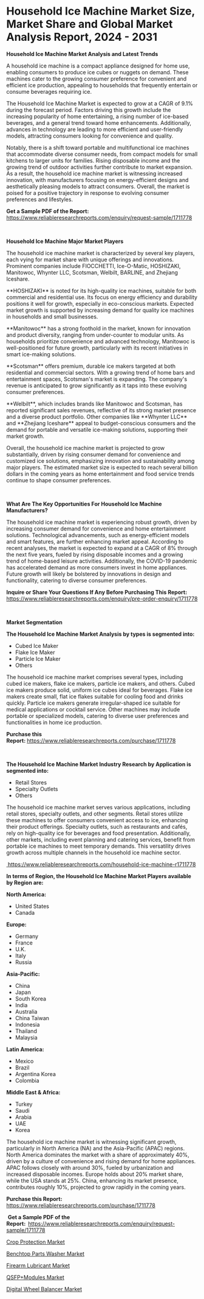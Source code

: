 <p><h1>Household Ice Machine Market Size, Market Share and Global Market Analysis Report, 2024 - 2031</h1></p><p><strong>Household Ice Machine Market Analysis and Latest Trends</strong></p>
<p><p>A household ice machine is a compact appliance designed for home use, enabling consumers to produce ice cubes or nuggets on demand. These machines cater to the growing consumer preference for convenient and efficient ice production, appealing to households that frequently entertain or consume beverages requiring ice. </p><p>The Household Ice Machine Market is expected to grow at a CAGR of 9.1% during the forecast period. Factors driving this growth include the increasing popularity of home entertaining, a rising number of ice-based beverages, and a general trend toward home enhancements. Additionally, advances in technology are leading to more efficient and user-friendly models, attracting consumers looking for convenience and quality. </p><p>Notably, there is a shift toward portable and multifunctional ice machines that accommodate diverse consumer needs, from compact models for small kitchens to larger units for families. Rising disposable income and the growing trend of outdoor activities further contribute to market expansion. As a result, the household ice machine market is witnessing increased innovation, with manufacturers focusing on energy-efficient designs and aesthetically pleasing models to attract consumers. Overall, the market is poised for a positive trajectory in response to evolving consumer preferences and lifestyles.</p></p>
<p><strong>Get a Sample PDF of the Report:&nbsp;</strong> <a href="https://www.reliableresearchreports.com/enquiry/request-sample/1711778?utm_campaign=9&utm_medium=2&utm_source=Github&utm_content=ia&utm_term=22102024&utm_id=household-ice-machine">https://www.reliableresearchreports.com/enquiry/request-sample/1711778</a></p>
<p>&nbsp;</p>
<p><strong>Household Ice Machine Major Market Players</strong></p>
<p><p>The household ice machine market is characterized by several key players, each vying for market share with unique offerings and innovations. Prominent companies include FIOCCHETTI, Ice-O-Matic, HOSHIZAKI, Manitowoc, Whynter LLC, Scotsman, Welbilt, BARLINE, and Zhejiang Iceshare.</p><p>**HOSHIZAKI** is noted for its high-quality ice machines, suitable for both commercial and residential use. Its focus on energy efficiency and durability positions it well for growth, especially in eco-conscious markets. Expected market growth is supported by increasing demand for quality ice machines in households and small businesses.</p><p>**Manitowoc** has a strong foothold in the market, known for innovation and product diversity, ranging from under-counter to modular units. As households prioritize convenience and advanced technology, Manitowoc is well-positioned for future growth, particularly with its recent initiatives in smart ice-making solutions.</p><p>**Scotsman** offers premium, durable ice makers targeted at both residential and commercial sectors. With a growing trend of home bars and entertainment spaces, Scotsman's market is expanding. The company's revenue is anticipated to grow significantly as it taps into these evolving consumer preferences.</p><p>**Welbilt**, which includes brands like Manitowoc and Scotsman, has reported significant sales revenues, reflective of its strong market presence and a diverse product portfolio. Other companies like **Whynter LLC** and **Zhejiang Iceshare** appeal to budget-conscious consumers and the demand for portable and versatile ice-making solutions, supporting their market growth.</p><p>Overall, the household ice machine market is projected to grow substantially, driven by rising consumer demand for convenience and customized ice solutions, emphasizing innovation and sustainability among major players. The estimated market size is expected to reach several billion dollars in the coming years as home entertainment and food service trends continue to shape consumer preferences.</p></p>
<p>&nbsp;</p>
<p><strong>What Are The Key Opportunities For Household Ice Machine Manufacturers?</strong></p>
<p><p>The household ice machine market is experiencing robust growth, driven by increasing consumer demand for convenience and home entertainment solutions. Technological advancements, such as energy-efficient models and smart features, are further enhancing market appeal. According to recent analyses, the market is expected to expand at a CAGR of 8% through the next five years, fueled by rising disposable incomes and a growing trend of home-based leisure activities. Additionally, the COVID-19 pandemic has accelerated demand as more consumers invest in home appliances. Future growth will likely be bolstered by innovations in design and functionality, catering to diverse consumer preferences.</p></p>
<p><strong>Inquire or Share Your Questions If Any Before Purchasing This Report:</strong> <a href="https://www.reliableresearchreports.com/enquiry/pre-order-enquiry/1711778?utm_campaign=9&utm_medium=2&utm_source=Github&utm_content=ia&utm_term=22102024&utm_id=household-ice-machine">https://www.reliableresearchreports.com/enquiry/pre-order-enquiry/1711778</a></p>
<p>&nbsp;</p>
<p><strong>Market Segmentation</strong></p>
<p><strong>The Household Ice Machine Market Analysis by types is segmented into:</strong></p>
<p><ul><li>Cubed Ice Maker</li><li>Flake Ice Maker</li><li>Particle Ice Maker</li><li>Others</li></ul></p>
<p><p>The household ice machine market comprises several types, including cubed ice makers, flake ice makers, particle ice makers, and others. Cubed ice makers produce solid, uniform ice cubes ideal for beverages. Flake ice makers create small, flat ice flakes suitable for cooling food and drinks quickly. Particle ice makers generate irregular-shaped ice suitable for medical applications or cocktail service. Other machines may include portable or specialized models, catering to diverse user preferences and functionalities in home ice production.</p></p>
<p><strong>Purchase this Report:&nbsp;</strong><a href="https://www.reliableresearchreports.com/purchase/1711778?utm_campaign=9&utm_medium=2&utm_source=Github&utm_content=ia&utm_term=22102024&utm_id=household-ice-machine">https://www.reliableresearchreports.com/purchase/1711778</a></p>
<p>&nbsp;</p>
<p><strong>The Household Ice Machine Market Industry Research by Application is segmented into:</strong></p>
<p><ul><li>Retail Stores</li><li>Specialty Outlets</li><li>Others</li></ul></p>
<p><p>The household ice machine market serves various applications, including retail stores, specialty outlets, and other segments. Retail stores utilize these machines to offer consumers convenient access to ice, enhancing their product offerings. Specialty outlets, such as restaurants and cafés, rely on high-quality ice for beverages and food presentation. Additionally, other markets, including event planning and catering services, benefit from portable ice machines to meet temporary demands. This versatility drives growth across multiple channels in the household ice machine sector.</p></p>
<p><a href="https://www.reliableresearchreports.com/household-ice-machine-r1711778?utm_campaign=9&utm_medium=2&utm_source=Github&utm_content=ia&utm_term=22102024&utm_id=household-ice-machine">&nbsp;https://www.reliableresearchreports.com/household-ice-machine-r1711778</a></p>
<p><strong>In terms of Region, the Household Ice Machine Market Players available by Region are:</strong></p>
<p>
    <p> <strong> North America: </strong>
        <ul>
            <li>United States</li>
            <li>Canada</li>
        </ul>
        </p> 
    <p> <strong> Europe: </strong>
        <ul>
            <li>Germany</li>
            <li>France</li>
            <li>U.K.</li>
            <li>Italy</li>
            <li>Russia</li>
        </ul>
        </p> 
    <p> <strong> Asia-Pacific: </strong>
        <ul>
            <li>China</li>
            <li>Japan</li>
            <li>South Korea</li>
            <li>India</li>
            <li>Australia</li>
            <li>China Taiwan</li>
            <li>Indonesia</li>
            <li>Thailand</li>
            <li>Malaysia</li>
        </ul>
        </p> 
    <p> <strong> Latin America: </strong>
        <ul>
            <li>Mexico</li>
            <li>Brazil</li>
            <li>Argentina Korea</li>
            <li>Colombia</li>
        </ul>
        </p> 
    <p> <strong> Middle East & Africa: </strong>
        <ul>
            <li>Turkey</li>
            <li>Saudi</li>
            <li>Arabia</li>
            <li>UAE</li>
            <li>Korea</li>
        </ul>
    </p>
    </p>
<p><p>The household ice machine market is witnessing significant growth, particularly in North America (NA) and the Asia-Pacific (APAC) regions. North America dominates the market with a share of approximately 40%, driven by a culture of convenience and rising demand for home appliances. APAC follows closely with around 30%, fueled by urbanization and increased disposable incomes. Europe holds about 20% market share, while the USA stands at 25%. China, enhancing its market presence, contributes roughly 10%, projected to grow rapidly in the coming years.</p></p>
<p><strong>Purchase this Report: </strong><a href="https://www.reliableresearchreports.com/purchase/1711778?utm_campaign=9&utm_medium=2&utm_source=Github&utm_content=ia&utm_term=22102024&utm_id=household-ice-machine">https://www.reliableresearchreports.com/purchase/1711778</a></p>
<p>&nbsp;<strong>Get a Sample PDF of the Report:&nbsp;&nbsp;</strong><a href="https://www.reliableresearchreports.com/enquiry/request-sample/1711778?utm_campaign=9&utm_medium=2&utm_source=Github&utm_content=ia&utm_term=22102024&utm_id=household-ice-machine">https://www.reliableresearchreports.com/enquiry/request-sample/1711778</a></p>
<p><strong></strong></p>
<p><p><a href="https://www.linkedin.com/pulse/crop-protection-market-overview-global-trends-future-prospects-sgwle?utm_campaign=9&utm_medium=2&utm_source=Github&utm_content=ia&utm_term=22102024&utm_id=household-ice-machine">Crop Protection Market</a></p><p><a href="https://issuu.com/reportprime-2/docs/benchtop-parts-washer-market-size-2_ed1a91bc526723?utm_campaign=9&utm_medium=2&utm_source=Github&utm_content=ia&utm_term=22102024&utm_id=household-ice-machine">Benchtop Parts Washer Market</a></p><p><a href="https://www.linkedin.com/pulse/firearm-lubricant-market-opportunities-emerging-global-trends-ytnce?utm_campaign=9&utm_medium=2&utm_source=Github&utm_content=ia&utm_term=22102024&utm_id=household-ice-machine">Firearm Lubricant Market</a></p><p><a href="https://github.com/DRIVERKAPAUL/Market-Research-Report-List-1/blob/main/qsfpmodules-market.md?utm_campaign=9&utm_medium=2&utm_source=Github&utm_content=ia&utm_term=22102024&utm_id=household-ice-machine">QSFP+Modules Market</a></p><p><a href="https://issuu.com/reportprime-2/docs/digital-wheel-balancer-market-size-_2fd482bec9e60c?utm_campaign=9&utm_medium=2&utm_source=Github&utm_content=ia&utm_term=22102024&utm_id=household-ice-machine">Digital Wheel Balancer Market</a></p></p>